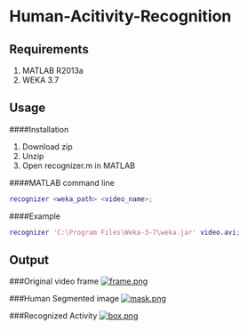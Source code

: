 # Human-Acitivity-Recognition

Requirements
------------
1. MATLAB R2013a  
2. WEKA 3.7

Usage 
-----

####Installation

1. Download zip 
2. Unzip 
3. Open recognizer.m in MATLAB 

####MATLAB command line
```matlab
recognizer <weka_path> <video_name>;
```
####Example
```matlab
recognizer 'C:\Program Files\Weka-3-7\weka.jar' video.avi;
```

Output
------
###Original video frame
[![frame.png](https://s3.postimg.org/5a8votdrn/frame.png)](https://postimg.org/image/84c129fxr/)

###Human Segmented image
[![mask.png](https://s4.postimg.org/90btq8j71/mask.png)](https://postimg.org/image/nwacxtull/)

###Recognized Activity
[![box.png](https://s4.postimg.org/nukgkv8v1/box.png)](https://postimg.org/image/w02ij0x3t/)


